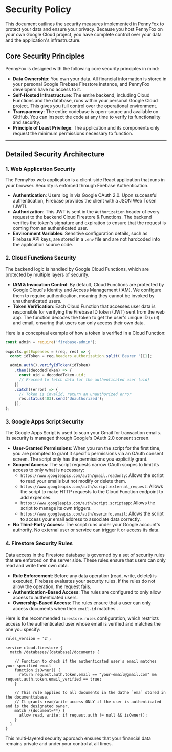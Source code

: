 # Security Policy

This document outlines the security measures implemented in PennyFox to protect your data and ensure your privacy. Because you host PennyFox on your own Google Cloud project, you have complete control over your data and the application's infrastructure.

## Core Security Principles

PennyFox is designed with the following core security principles in mind:

*   **Data Ownership**: You own your data. All financial information is stored in your personal Google Firebase Firestore instance, and PennyFox developers have no access to it.
*   **Self-Hosted Infrastructure**: The entire backend, including Cloud Functions and the database, runs within your personal Google Cloud project. This gives you full control over the operational environment.
*   **Transparency**: The entire codebase is open-source and available on GitHub. You can inspect the code at any time to verify its functionality and security.
*   **Principle of Least Privilege**: The application and its components only request the minimum permissions necessary to function.

---

## Detailed Security Architecture

### 1. Web Application Security

The PennyFox web application is a client-side React application that runs in your browser. Security is enforced through Firebase Authentication.

*   **Authentication**: Users log in via Google OAuth 2.0. Upon successful authentication, Firebase provides the client with a JSON Web Token (JWT).
*   **Authorization**: This JWT is sent in the `Authorization` header of every request to the backend Cloud Firestore & Functions. The backend verifies the token's signature and expiration to ensure that the request is coming from an authenticated user.
*   **Environment Variables**: Sensitive configuration details, such as Firebase API keys, are stored in a `.env` file and are not hardcoded into the application source code.

### 2. Cloud Functions Security

The backend logic is handled by Google Cloud Functions, which are protected by multiple layers of security.

*   **IAM & Invocation Control**: By default, Cloud Functions are protected by Google Cloud's Identity and Access Management (IAM). We configure them to require authentication, meaning they cannot be invoked by unauthenticated users.
*   **Token Verification**: Each Cloud Function that accesses user data is responsible for verifying the Firebase ID token (JWT) sent from the web app. The function decodes the token to get the user's unique ID (`uid`) and email, ensuring that users can only access their own data.

Here is a conceptual example of how a token is verified in a Cloud Function:

```javascript
const admin = require('firebase-admin');

exports.getExpenses = (req, res) => {
  const idToken = req.headers.authorization.split('Bearer ')[1];

  admin.auth().verifyIdToken(idToken)
    .then((decodedToken) => {
      const uid = decodedToken.uid;
      // Proceed to fetch data for the authenticated user (uid)
    })
    .catch((error) => {
      // Token is invalid, return an unauthorized error
      res.status(403).send('Unauthorized');
    });
};
```

### 3. Google Apps Script Security

The Google Apps Script is used to scan your Gmail for transaction emails. Its security is managed through Google's OAuth 2.0 consent screen.

*   **User-Granted Permissions**: When you run the script for the first time, you are prompted to grant it specific permissions via an OAuth consent screen. The script only has the permissions you explicitly grant.
*   **Scoped Access**: The script requests narrow OAuth scopes to limit its access to only what is necessary:
    *   `https://www.googleapis.com/auth/gmail.readonly`: Allows the script to read your emails but not modify or delete them.
    *   `https://www.googleapis.com/auth/script.external_request`: Allows the script to make HTTP requests to the Cloud Function endpoint to add expenses.
    *   `https://www.googleapis.com/auth/script.scriptapp`: Allows the script to manage its own triggers.
    *   `https://www.googleapis.com/auth/userinfo.email`: Allows the script to access your email address to associate data correctly.
*   **No Third-Party Access**: The script runs under your Google account's authority. No external user or service can trigger it or access its data.

### 4. Firestore Security Rules

Data access in the Firestore database is governed by a set of security rules that are enforced on the server side. These rules ensure that users can only read and write their own data.

*   **Rule Enforcement**: Before any data operation (read, write, delete) is executed, Firebase evaluates your security rules. If the rules do not allow the operation, the request fails.
*   **Authentication-Based Access**: The rules are configured to only allow access to authenticated users.
*   **Ownership-Based Access**: The rules ensure that a user can only access documents when their `email-id` matches .

Here is the recommended `firestore.rules` configuration, which restricts access to the authenticated user whose email is verified and matches the one you specify:

```
rules_version = '2';

service cloud.firestore {
  match /databases/{database}/documents {

    // Function to check if the authenticated user's email matches your specified email
    function isOwner() {
      return request.auth.token.email == "your-email@gmail.com" && request.auth.token.email_verified == true;
    }

    // This rule applies to all documents in the dathe `ema` stored in the documenttabase.
    // It grants read/write access ONLY if the user is authenticated and is the designated owner.
    match /{document=**} {
      allow read, write: if request.auth != null && isOwner();
    }
  }
}
```

This multi-layered security approach ensures that your financial data remains private and under your control at all times.
